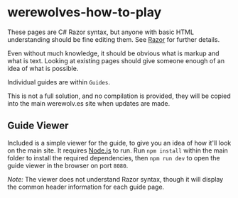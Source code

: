 # werewolves-how-to-play

These pages are C# Razor syntax, but anyone with basic HTML understanding should be fine editing them. See [Razor](https://docs.microsoft.com/en-us/aspnet/core/mvc/views/razor) for further details.

Even without much knowledge, it should be obvious what is markup and what is text. Looking at existing pages should give someone enough of an idea of what is possible.

Individual guides are within `Guides`.

This is not a full solution, and no compilation is provided, they will be copied into the main werewolv.es site when updates are made.

## Guide Viewer

Included is a simple viewer for the guide, to give you an idea of how it'll look on the main site. It requires [Node.js](https://nodejs.org/) to run. Run `npm install` within the main folder to install the required dependencies, then  `npm run dev` to open the guide viewer in the browser on port `8080`.

_Note:_ The viewer does not understand Razor syntax, though it will display the common header information for each guide page.